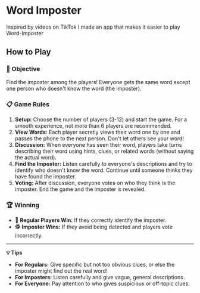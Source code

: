 # Word Imposter

Inspired by videos on TikTok I made an app that makes it easier to play Word-Imposter

## How to Play

### 🎯 Objective
Find the imposter among the players! Everyone gets the same word except one person who doesn't know the word (the imposter).

### 📋 Game Rules

1. **Setup:** Choose the number of players (3-12) and start the game. For a smooth experience, not more than 6 players are recommended.
2. **View Words:** Each player secretly views their word one by one and passes the phone to the next person. Don't let others see your word!
3. **Discussion:** When everyone has seen their word, players take turns describing their word using hints, clues, or related words (without saying the actual word).
4. **Find the Imposter:** Listen carefully to everyone's descriptions and try to identify who doesn't know the word. Continue until someone thinks they have found the imposter.
5. **Voting:** After discussion, everyone votes on who they think is the imposter. End the game and the imposter is revealed.

### 🏆 Winning

- 👥 **Regular Players Win:** If they correctly identify the imposter.
- 🕵️ **Imposter Wins:** If they avoid being detected and players vote incorrectly.

---

**💡 Tips**
- **For Regulars:** Give specific but not too obvious clues, or else the imposter might find out the real word!
- **For Imposters:** Listen carefully and give vague, general descriptions.
- **For Everyone:** Pay attention to who gives suspicious or off-topic clues.